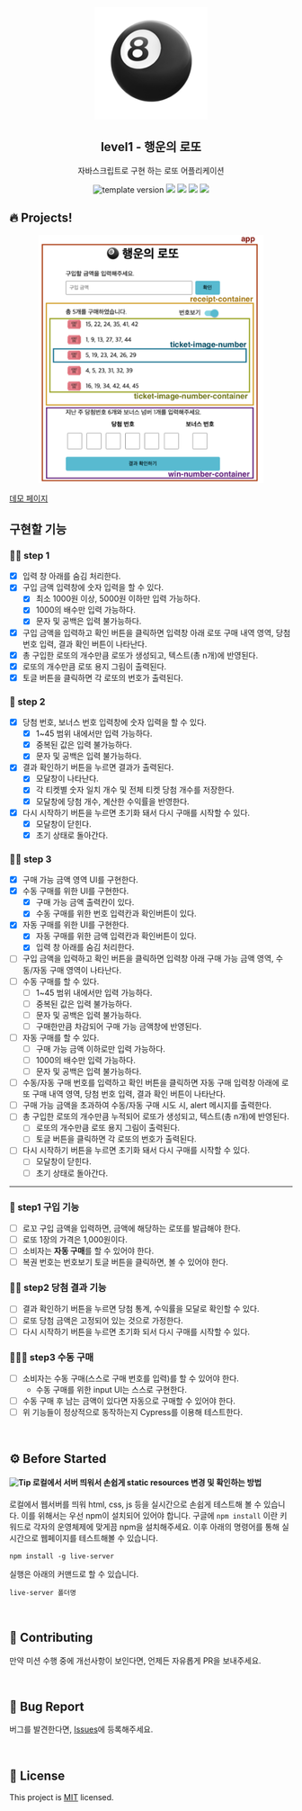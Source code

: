 <p align="middle" >
  <img width="200px;" src="./src/images/lotto_ball.png"/>
</p>
<h2 align="middle">level1 - 행운의 로또</h2>
<p align="middle">자바스크립트로 구현 하는 로또 어플리케이션</p>
<p align="middle">
<img src="https://img.shields.io/badge/version-1.0.0-blue?style=flat-square" alt="template version"/>
<img src="https://img.shields.io/badge/language-html-red.svg?style=flat-square"/>
<img src="https://img.shields.io/badge/language-css-blue.svg?style=flat-square"/>
<img src="https://img.shields.io/badge/language-js-yellow.svg?style=flat-square"/>
<a href="https://github.com/daybrush/moveable/blob/master/LICENSE" target="_blank">
  <img src="https://img.shields.io/github/license/daybrush/moveable.svg?style=flat-square&label=license&color=08CE5D"/>
  </a>
</p>

## 🔥 Projects!

<p align="middle">
  <img width="400" src="./src/images/lotto_ui_guide.png">
</p>

[데모 페이지](https://jum0.github.io/javascript-lotto/)

## 구현할 기능

### 🧞‍♀️ step 1

- [x] 입력 창 아래를 숨김 처리한다.
- [x] 구입 금액 입력창에 숫자 입력을 할 수 있다.
  - [x] 최소 1000원 이상, 5000원 이하만 입력 가능하다.
  - [x] 1000의 배수만 입력 가능하다.
  - [x] 문자 및 공백은 입력 불가능하다.
- [x] 구입 금액을 입력하고 확인 버튼을 클릭하면 입력창 아래 로또 구매 내역 영역, 당첨 번호 입력, 결과 확인 버튼이 나타난다.
- [x] 총 구입한 로또의 개수만큼 로또가 생성되고, 텍스트(총 n개)에 반영된다.
- [x] 로또의 개수만큼 로또 용지 그림이 출력된다.
- [x] 토글 버튼을 클릭하면 각 로또의 번호가 출력된다.

### 🧞 step 2

- [x] 당첨 번호, 보너스 번호 입력창에 숫자 입력을 할 수 있다.
  - [x] 1\~45 범위 내에서만 입력 가능하다.
  - [x] 중복된 값은 입력 불가능하다.
  - [x] 문자 및 공백은 입력 불가능하다.
- [x] 결과 확인하기 버튼을 누르면 결과가 출력된다.
  - [x] 모달창이 나타난다.
  - [x] 각 티켓별 숫자 일치 개수 및 전체 티켓 당첨 개수를 저장한다.
  - [x] 모달창에 당첨 개수, 계산한 수익률을 반영한다.
- [x] 다시 시작하기 버튼을 누르면 초기화 돼서 다시 구매를 시작할 수 있다.
  - [x] 모달창이 닫힌다.
  - [x] 초기 상태로 돌아간다.

### 🧞‍♂️ step 3

- [x] 구매 가능 금액 영역 UI를 구현한다.
- [x] 수동 구매를 위한 UI를 구현한다.
  - [x] 구매 가능 금액 출력칸이 있다.
  - [x] 수동 구매를 위한 번호 입력칸과 확인버튼이 있다.
- [x] 자동 구매를 위한 UI를 구현한다.
  - [x] 자동 구매를 위한 금액 입력칸과 확인버튼이 있다.
  - [x] 입력 창 아래를 숨김 처리한다.
- [ ] 구입 금액을 입력하고 확인 버튼을 클릭하면 입력창 아래 구매 가능 금액 영역, 수동/자동 구매 영역이 나타난다.
- [ ] 수동 구매를 할 수 있다.
  - [ ] 1\~45 범위 내에서만 입력 가능하다.
  - [ ] 중복된 값은 입력 불가능하다.
  - [ ] 문자 및 공백은 입력 불가능하다.
  - [ ] 구매한만큼 차감되어 구매 가능 금액창에 반영된다.
- [ ] 자동 구매를 할 수 있다.
  - [ ] 구매 가능 금액 이하로만 입력 가능하다.
  - [ ] 1000의 배수만 입력 가능하다.
  - [ ] 문자 및 공백은 입력 불가능하다.
- [ ] 수동/자동 구매 번호를 입력하고 확인 버튼을 클릭하면 자동 구매 입력창 아래에 로또 구매 내역 영역, 당첨 번호 입력, 결과 확인 버튼이 나타난다.
- [ ] 구매 가능 금액을 초과하여 수동/자동 구매 시도 시, alert 메시지를 출력한다.
- [ ] 총 구입한 로또의 개수만큼 누적되어 로또가 생성되고, 텍스트(총 n개)에 반영된다.
  - [ ] 로또의 개수만큼 로또 용지 그림이 출력된다.
  - [ ] 토글 버튼을 클릭하면 각 로또의 번호가 출력된다.
- [ ] 다시 시작하기 버튼을 누르면 초기화 돼서 다시 구매를 시작할 수 있다.
  - [ ] 모달창이 닫힌다.
  - [ ] 초기 상태로 돌아간다.

---

### 🎯 step1 구입 기능

- [ ] 로꼬 구입 금액을 입력하면, 금액에 해당하는 로또를 발급해야 한다.
- [ ] 로또 1장의 가격은 1,000원이다.
- [ ] 소비자는 **자동 구매**를 할 수 있어야 한다.
- [ ] 복권 번호는 번호보기 토글 버튼을 클릭하면, 볼 수 있어야 한다.

### 🎯🎯 step2 당첨 결과 기능

- [ ] 결과 확인하기 버튼을 누르면 당첨 통계, 수익률을 모달로 확인할 수 있다.
- [ ] 로또 당첨 금액은 고정되어 있는 것으로 가정한다.
- [ ] 다시 시작하기 버튼을 누르면 초기화 되서 다시 구매를 시작할 수 있다.

### 🎯🎯🎯 step3 수동 구매

- [ ] 소비자는 수동 구매(스스로 구매 번호를 입력)를 할 수 있어야 한다.
  - 수동 구매를 위한 input UI는 스스로 구현한다.
- [ ] 수동 구매 후 남는 금액이 있다면 자동으로 구매할 수 있어야 한다.
- [ ] 위 기능들이 정상적으로 동작하는지 Cypress를 이용해 테스트한다.

<br>

## ⚙️ Before Started

#### <img alt="Tip" src="https://img.shields.io/static/v1.svg?label=&message=Tip&style=flat-square&color=673ab8"> 로컬에서 서버 띄워서 손쉽게 static resources 변경 및 확인하는 방법

로컬에서 웹서버를 띄워 html, css, js 등을 실시간으로 손쉽게 테스트해 볼 수 있습니다. 이를 위해서는 우선 npm이 설치되어 있어야 합니다. 구글에 `npm install` 이란 키워드로 각자의 운영체제에 맞게끔 npm을 설치해주세요. 이후 아래의 명령어를 통해 실시간으로 웹페이지를 테스트해볼 수 있습니다.

```
npm install -g live-server
```

실행은 아래의 커맨드로 할 수 있습니다.

```
live-server 폴더명
```

<br>

## 👏 Contributing

만약 미션 수행 중에 개선사항이 보인다면, 언제든 자유롭게 PR을 보내주세요.

<br>

## 🐞 Bug Report

버그를 발견한다면, [Issues](https://github.com/woowacourse/javascript-lotto/issues)에 등록해주세요.

<br>

## 📝 License

This project is [MIT](https://github.com/woowacourse/javascript-lotto/blob/main/LICENSE) licensed.
